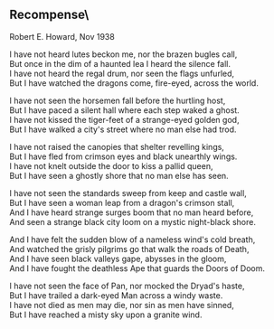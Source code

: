 **Recompense**\
---
Robert E. Howard, Nov 1938


I have not heard lutes beckon me, nor the brazen bugles call,\
But once in the dim of a haunted lea I heard the silence fall.\
I have not heard the regal drum, nor seen the flags unfurled,\
But I have watched the dragons come, fire-eyed, across the world.

I have not seen the horsemen fall before the hurtling host,\
But I have paced a silent hall where each step waked a ghost.\
I have not kissed the tiger-feet of a strange-eyed golden god,\
But I have walked a city's street where no man else had trod.

I have not raised the canopies that shelter revelling kings,\
But I have fled from crimson eyes and black unearthly wings.\
I have not knelt outside the door to kiss a pallid queen,\
But I have seen a ghostly shore that no man else has seen.

I have not seen the standards sweep from keep and castle wall,\
But I have seen a woman leap from a dragon's crimson stall,\
And I have heard strange surges boom that no man heard before,\
And seen a strange black city loom on a mystic night-black shore.

And I have felt the sudden blow of a nameless wind's cold breath,\
And watched the grisly pilgrims go that walk the roads of Death,\
And I have seen black valleys gape, abysses in the gloom,\
And I have fought the deathless Ape that guards the Doors of Doom.

I have not seen the face of Pan, nor mocked the Dryad's haste,\
But I have trailed a dark-eyed Man across a windy waste.\
I have not died as men may die, nor sin as men have sinned,\
But I have reached a misty sky upon a granite wind.